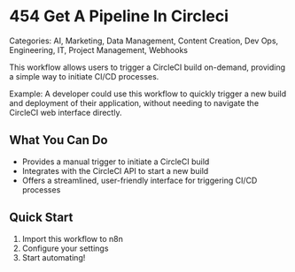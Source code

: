 # 454 Get A Pipeline In Circleci

Categories: AI, Marketing, Data Management, Content Creation, Dev Ops, Engineering, IT, Project Management, Webhooks

This workflow allows users to trigger a CircleCI build on-demand, providing a simple way to initiate CI/CD processes.

Example: A developer could use this workflow to quickly trigger a new build and deployment of their application, without needing to navigate the CircleCI web interface directly.

## What You Can Do
- Provides a manual trigger to initiate a CircleCI build
- Integrates with the CircleCI API to start a new build
- Offers a streamlined, user-friendly interface for triggering CI/CD processes

## Quick Start
1. Import this workflow to n8n
2. Configure your settings
3. Start automating!


